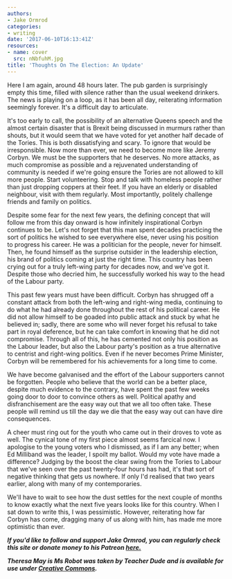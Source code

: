 ```yaml
---
authors:
- Jake Ormrod
categories:
- writing
date: '2017-06-10T16:13:41Z'
resources:
- name: cover
  src: nNbfuhM.jpg
title: 'Thoughts On The Election: An Update'
---
```

Here I am again, around 48 hours later. The pub garden is surprisingly empty this time, filled with silence rather than the usual weekend drinkers. The news is playing on a loop, as it has been all day, reiterating information seemingly forever. It's a difficult day to articulate.

It's too early to call, the possibility of an alternative Queens speech and the almost certain disaster that is Brexit being discussed in murmurs rather than shouts, but it would seem that we have voted for yet another half decade of the Tories. This is both dissatisfying and scary. To ignore that would be irresponsible. Now more than ever, we need to become more like Jeremy Corbyn. We must be the supporters that he deserves. No more attacks, as much compromise as possible and a rejuvenated understanding of community is needed if we're going ensure the Tories are not allowed to kill more people. Start volunteering. Stop and talk with homeless people rather than just dropping coppers at their feet. If you have an elderly or disabled neighbour, visit with them regularly. Most importantly, politely challenge friends and family on politics.

Despite some fear for the next few years, the defining concept that will follow me from this day onward is how infinitely inspirational Corbyn continues to be. Let's not forget that this man spent decades practicing the sort of politics he wished to see everywhere else, never using his position to progress his career. He was a politician for the people, never for himself. Then, he found himself as the surprise outsider in the leadership election, his brand of politics coming at just the right time. This country has been crying out for a truly left-wing party for decades now, and we've got it. Despite those who decried him, he successfully worked his way to the head of the Labour party.

This past few years must have been difficult. Corbyn has shrugged off a constant attack from both the left-wing and right-wing media, continuing to do what he had already done throughout the rest of his political career. He did not allow himself to be goaded into public attack and stuck by what he believed in; sadly, there are some who will never forget his refusal to take part in royal deference, but he can take comfort in knowing that he did not compromise. Through all of this, he has cemented not only his position as the Labour leader, but also the Labour party's position as a true alternative to centrist and right-wing politics. Even if he never becomes Prime Minister, Corbyn will be remembered for his achievements for a long time to come.

We have become galvanised and the effort of the Labour supporters cannot be forgotten. People who believe that the world can be a better place, despite much evidence to the contrary, have spent the past few weeks going door to door to convince others as well. Political apathy and disfranchisement are the easy way out that we all too often take. These people will remind us till the day we die that the easy way out can have dire consequences.

A cheer must ring out for the youth who came out in their droves to vote as well. The cynical tone of my first piece almost seems farcical now. I apologise to the young voters who I dismissed, as if I am any better; when Ed Milliband was the leader, I spoilt my ballot. Would my vote have made a difference? Judging by the boost the clear swing from the Tories to Labour that we've seen over the past twenty-four hours has had, it's that sort of negative thinking that gets us nowhere. If only I'd realised that two years earlier, along with many of my contemporaries.

We'll have to wait to see how the dust settles for the next couple of months to know exactly what the next five years looks like for this country. When I sat down to write this, I was pessimistic. However, reiterating how far Corbyn has come, dragging many of us along with him, has made me more optimistic than ever.

_**If you'd like to follow and support Jake Ormrod, you can regularly check this site or donate money to his Patreon [here.](https://www.patreon.com/JakeOrmrod "")**_

_**Theresa May is Ms Robot was taken by Teacher Dude and is available for use under [Creative Commons](https://creativecommons.org/licenses/by-nc/2.0/ "").**_
